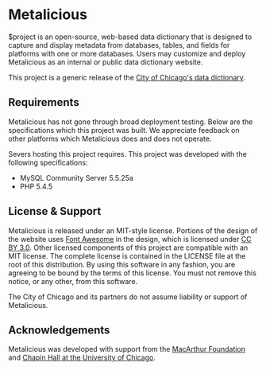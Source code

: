 # Metalicious

$project is an open-source, web-based data dictionary that is designed to capture and display metadata from databases, tables, and fields for platforms with one or more databases. Users may customize and deploy Metalicious as an internal or public data dictionary website.

This project is a generic release of the [City of Chicago's data dictionary](http://datadictionary.cityofchicago.org).

## Requirements

Metalicious has not gone through broad deployment testing. Below are the specifications which this project was built. We appreciate feedback on other platforms which Metalicious does and does not operate.

Severs hosting this project requires. This project was developed with the following specifications:

- MySQL Community Server 5.5.25a
- PHP 5.4.5

## License & Support

Metalicious is released under an MIT-style license. Portions of the design of the website uses [Font Awesome](http://fortawesome.github.com/Font-Awesome/) in the design, which is licensed under [CC BY 3.0](http://creativecommons.org/licenses/by/3.0/). Other licensed components of this project are compatible with an MIT license. The complete license is contained in the LICENSE file at the root of this distribution. By using this software in any fashion, you are agreeing to be bound by the terms of this license. You must not remove this notice, or any other, from this software.

The City of Chicago and its partners do not assume liability or support of Metalicious.

## Acknowledgements

Metalicious was developed with support from the [MacArthur Foundation](http://www.macfound.org/) and [Chapin Hall at the University of Chicago](http://www.chapinhall.org/).